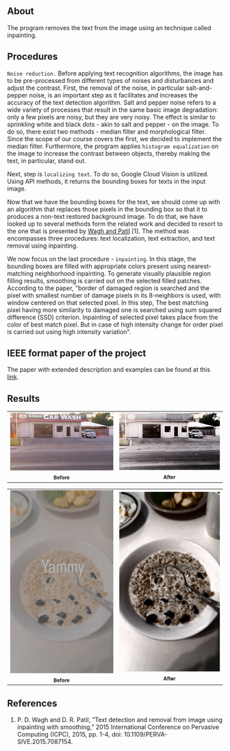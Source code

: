 ## About
The program removes the text from the image using an technique called inpainting.

## Procedures
`Noise reduction.` Before applying text recognition algorithms, the image has to be pre-processed from different types of noises and disturbances and adjust the contrast. First, the removal of the noise, in particular salt-and-pepper noise, is an important step as it facilitates and increases the accuracy of the text detection algorithm. Salt and pepper noise refers to a wide variety of processes that result in the same basic image degradation: only a few pixels are noisy, but they are very noisy. The effect is similar to sprinkling white and black dots - akin to salt and pepper - on the image. To do so, there exist two methods - median filter and morphological filter. Since the scope of our course covers the first, we decided to implement the median filter. Furthermore, the program applies `histogram equalization` on the image to increase the contrast between objects, thereby making the text, in particular, stand out.

Next, step is `localizing text`. To do so, Google Cloud Vision is utilized. Using API methods, it returns the bounding boxes for texts in the input image. 

Now that we have the bounding boxes for the text, we should come up with an algorithm that replaces those pixels in the bounding box so that it to produces a non-text restored background image. To do that, we have looked up to several methods form the related work and decided to resort to the one that is presented by [Wagh and Patil](https://ieeexplore.ieee.org/document/7087154/) [1]. The method was encompasses three procedures: text localization, text extraction, and text removal using inpainting. 

We now focus on the last procedure - `inpainting`. In this stage, the bounding boxes are filled with appropriate colors present using nearest-matching neighborhood inpainting. To generate visually plausible region filling results, smoothing is carried out on the selected filled patches.
According to the paper, "border of damaged region is searched and the pixel with smallest number of damage pixels in its 8-neighbors is used, with window centered on that selected pixel. In this step, The best matching pixel having more similarity to damaged one is searched using sum squared difference (SSD) criterion. Inpainting of selected pixel takes place from the color of best match pixel. But in case of high intensity change for order pixel is carried out using high intensity variation".

## IEEE format paper of the project
The paper with extended description and examples can be found at this [link](https://github.com/aidarjpg/text-remover-from-image/blob/main/ROBT310_paper.pdf).

## Results
<table>
  <tr>
    <td align="center">
      <a href="#">
        <img src="carwashtext.jpg" width="500px;"/><br>
        <sub>
          <b>Before</b>
        </sub>
      </a>
    </td>
    <td align="center">
      <a href="#">
        <img src="removed_car_wash.png" width="500px;"/><br>
        <sub>
          <b>After</b>
        </sub>
      </a>
    </td>
  </tr>
</table>

<table>
  <tr>
    <td align="center">
      <a href="#">
        <img src="yammy.png" width="500px;"/><br>
        <sub>
          <b>Before</b>
        </sub>
      </a>
    </td>
    <td align="center">
      <a href="#">
        <img src="removed_yammy.png" width="500px;"/><br>
        <sub>
          <b>After</b>
        </sub>
      </a>
    </td>
  </tr>
</table>

## References
1. P. D. Wagh and D. R. Patil, ”Text detection and removal from image using inpainting with smoothing,” 2015 International Conference on Pervasive Computing (ICPC), 2015, pp. 1-4, doi: 10.1109/PERVA- SIVE.2015.7087154.
